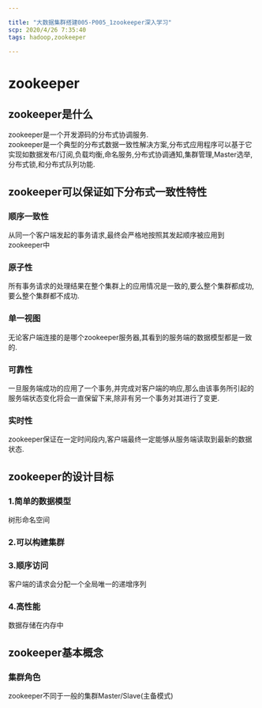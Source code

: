 ```yaml
---

title: "大数据集群搭建005-P005_1zookeeper深入学习"
scp: 2020/4/26 7:35:40
tags: hadoop,zookeeper

---
```


# zookeeper  

## zookeeper是什么  

zookeeper是一个开发源码的分布式协调服务.  
zookeeper是一个典型的分布式数据一致性解决方案,分布式应用程序可以基于它实现如数据发布/订阅,负载均衡,命名服务,分布式协调通知,集群管理,Master选举,
分布式锁,和分布式队列功能.  

## zookeeper可以保证如下分布式一致性特性  

### 顺序一致性  

从同一个客户端发起的事务请求,最终会严格地按照其发起顺序被应用到zookeeper中  

### 原子性  

所有事务请求的处理结果在整个集群上的应用情况是一致的,要么整个集群都成功,要么整个集群都不成功.  

### 单一视图  

无论客户端连接的是哪个zookeeper服务器,其看到的服务端的数据模型都是一致的.  

### 可靠性  

一旦服务端成功的应用了一个事务,并完成对客户端的响应,那么由该事务所引起的服务端状态变化将会一直保留下来,除非有另一个事务对其进行了变更.  

### 实时性

zookeeper保证在一定时间段内,客户端最终一定能够从服务端读取到最新的数据状态.  

## zookeeper的设计目标  

### 1.简单的数据模型  

树形命名空间  

### 2.可以构建集群  

### 3.顺序访问  

客户端的请求会分配一个全局唯一的递增序列  

### 4.高性能

数据存储在内存中

## zookeeper基本概念  

### 集群角色  

zookeeper不同于一般的集群Master/Slave(主备模式)